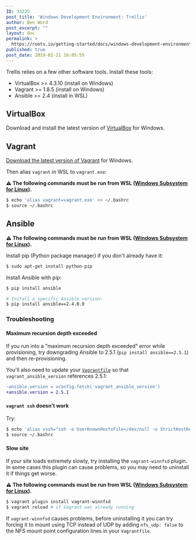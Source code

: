 ```yaml
---
ID: 33225
post_title: 'Windows Development Environment: Trellis'
author: Ben Word
post_excerpt: ""
layout: doc
permalink: >
  https://roots.io/getting-started/docs/windows-development-environment-trellis/
published: true
post_date: 2019-02-21 16:05:55
---
```

Trellis relies on a few other software tools. Install these tools:

- VirtualBox >= 4.3.10 (install on Windows)
- Vagrant >= 1.8.5 (install on Windows)
- Ansible >= 2.4 (install in WSL)


## VirtualBox

Download and install the latest version of [VirtualBox](https://www.virtualbox.org/wiki/Downloads) for Windows.

## Vagrant

[Download the latest version of Vagrant](https://www.vagrantup.com/downloads.html) for Windows.

Then alias `vagrant` in WSL to `vagrant.exe`:

**⚠️ The following commands must be run from WSL ([Windows Subsystem for Linux](https://docs.microsoft.com/en-us/windows/wsl/install-win10)).**

```sh
$ echo 'alias vagrant=vagrant.exe' >> ~/.bashrc
$ source ~/.bashrc
```

## Ansible

**⚠️ The following commands must be run from WSL ([Windows Subsystem for Linux](https://docs.microsoft.com/en-us/windows/wsl/install-win10)).**

Install pip (Python package manager) if you don't already have it:

```sh
$ sudo apt-get install python-pip
```

Install Ansible with pip:
```sh
$ pip install ansible

# Install a specific Ansible version:
$ pip install ansible==2.4.0.0
```

### Troubleshooting

#### Maximum recursion depth exceeded

If you run into a "maximum recursion depth exceeded" error while provisioning, try downgrading Ansible to 2.5.1 (`pip install ansible==2.5.1`) and then re-provisioning.

You'll also need to update your [`Vagrantfile`](https://github.com/roots/trellis/blob/005577460c9229329ad67157db32c1d35bb6a0eb/Vagrantfile#L124) so that `vagrant_ansible_version` references 2.5.1:

```diff
-ansible.version = vconfig.fetch('vagrant_ansible_version')
+ansible.version = 2.5.1
```

#### `vagrant ssh` doesn't work

Try:

```sh
$ echo 'alias vssh="ssh -o UserKnownHostsFile=/dev/null -o StrictHostKeyChecking=no vagrant@127.0.0.1 -i ./.vagrant/machines/default/virtualbox/private_key -p"' >> ~/.bashrc
$ source ~/.bashrc
```

#### Slow site

If your site loads extremely slowly, try installing the `vagrant-winnfsd` plugin. In some cases this plugin can cause problems, so you may need to uninstall it if things get worse.

**⚠️ The following commands must be run from WSL ([Windows Subsystem for Linux](https://docs.microsoft.com/en-us/windows/wsl/install-win10)).**

```sh
$ vagrant plugin install vagrant-winnfsd
$ vagrant reload # if Vagrant was already running
```

If `vagrant-winnfsd` causes problems, before uninstalling it you can try forcing it to mount using TCP instead of UDP by adding `nfs_udp: false` to the NFS mount point configuration lines in your `Vagrantfile`.